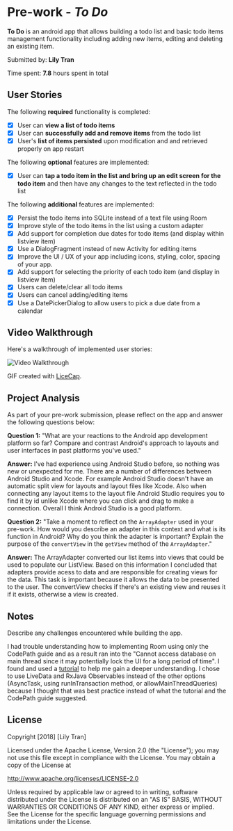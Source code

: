 # Pre-work - *To Do*

**To Do** is an android app that allows building a todo list and basic todo items management functionality including adding new items, editing and deleting an existing item.

Submitted by: **Lily Tran**

Time spent: **7.8** hours spent in total

## User Stories

The following **required** functionality is completed:

* [x] User can **view a list of todo items**
* [x] User can **successfully add and remove items** from the todo list
* [x] User's **list of items persisted** upon modification and and retrieved properly on app restart

The following **optional** features are implemented:

* [x] User can **tap a todo item in the list and bring up an edit screen for the todo item** and then have any changes to the text reflected in the todo list

The following **additional** features are implemented:

* [x] Persist the todo items into SQLite instead of a text file using Room
* [x] Improve style of the todo items in the list using a custom adapter
* [x] Add support for completion due dates for todo items (and display within listview item)
* [x] Use a DialogFragment instead of new Activity for editing items
* [x] Improve the UI / UX of your app including icons, styling, color, spacing of your app.
* [x] Add support for selecting the priority of each todo item (and display in listview item)
* [x] Users can delete/clear all todo items
* [x] Users can cancel adding/editing items
* [x] Use a DatePickerDialog to allow users to pick a due date from a calendar

## Video Walkthrough

Here's a walkthrough of implemented user stories:

<img src='https://i.imgur.com/WOtpxFb.gif' title='Video Walkthrough' width='' alt='Video Walkthrough' />

GIF created with [LiceCap](http://www.cockos.com/licecap/).

## Project Analysis

As part of your pre-work submission, please reflect on the app and answer the following questions below:

**Question 1:** "What are your reactions to the Android app development platform so far? Compare and contrast Android's approach to layouts and user interfaces in past platforms you've used."

**Answer:** I've had experience using Android Studio before, so nothing was new or unexpected for me. There are a number of differences between Android Studio and Xcode. For example Android Studio doesn't have an automatic split view for layouts and layout files like Xcode. Also when connecting any layout items to the layout file Android Studio requires you to find it by id unlike Xcode where you can click and drag to make a connection. Overall I think Android Studio is a good platform.

**Question 2:** "Take a moment to reflect on the `ArrayAdapter` used in your pre-work. How would you describe an adapter in this context and what is its function in Android? Why do you think the adapter is important? Explain the purpose of the `convertView` in the `getView` method of the `ArrayAdapter`."

**Answer:** The ArrayAdapter converted our list items into views that could be used to populate our ListView. Based on this information I concluded that adapters provide acess to data and are responsible for creating views for the data. This task is important because it allows the data to be presented to the user. The convertView checks if there's an existing view and reuses it if it exists, otherwise a view is created.

## Notes

Describe any challenges encountered while building the app.

I had trouble understanding how to implementing Room using only the CodePath guide and as a result ran into the "Cannot access database on main thread since it may potentially lock the UI for a long period of time". I found and used a [tutorial](https://www.youtube.com/playlist?list=PLrnPJCHvNZuDihTpkRs6SpZhqgBqPU118) to help me gain a deeper understanding. I chose to use LiveData and RxJava Observables instead of the other options (AsyncTask, using runInTransaction method, or  allowMainThreadQueries) because I thought that was best practice instead of what the tutorial and the CodePath guide suggested.

## License

Copyright [2018] [Lily Tran]

Licensed under the Apache License, Version 2.0 (the "License");
you may not use this file except in compliance with the License.
You may obtain a copy of the License at

http://www.apache.org/licenses/LICENSE-2.0

Unless required by applicable law or agreed to in writing, software
distributed under the License is distributed on an "AS IS" BASIS,
WITHOUT WARRANTIES OR CONDITIONS OF ANY KIND, either express or implied.
See the License for the specific language governing permissions and
limitations under the License.
